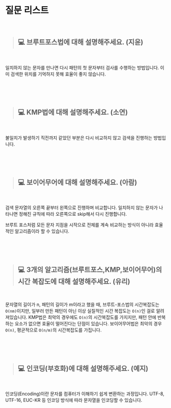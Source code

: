 # 질문 리스트

<br>

> ## 💻 브루트포스법에 대해 설명해주세요. (지윤)
<br>

일치하지 않는 문자를 만나면 다시 패턴의 첫 문자부터 검사를 수행하는 방법입니다. 이미 검색한 위치를 기억하지 못해 효율이 좋지 않습니다.

<br><br><br>

> ## 💻 KMP법에 대해 설명해주세요. (소연)
<br>

불일치가 발생하기 직전까지 같았던 부분은 다시 비교하지 않고 검색을 진행하는 방법입니다.


<br><br><br>

> ## 💻 보이어무어에 대해 설명해주세요. (아람)
<br>

검색 문자열의 오른쪽 끝부터 왼쪽으로 진행하며 비교합니다. 일치하지 않는 문자가 나타나면 정해진 규칙에 따라 오른쪽으로 skip해서 다시 진행합니다.

브루트 포스처럼 모든 문자 지점을 시작으로 전체를 계속 비교하는 방식이 아니라 효율적인 알고리즘이라 할 수 있습니다.



<br><br><br>

> ## 💻 3개의 알고리즘(브루트포스,KMP,보이어무어)의 시간 복잡도에 대해 설명해주세요. (유리)
<br>

문자열의 길이가 n, 패턴의 길이가 m이라고 했을 때, 브루트-포스법의 시간복잡도는 `O(nm)`이지만, 일부러 만든 패턴이 아닌 이상 실질적인 시간 복잡도는 `O(n)`인 걸로 알려져있습니다.
KMP법은 최악의 경우에도 `O(n)`의 시간복잡도를 가지지만, 패턴 안에 반복하는 요소가 없으면 효율이 떨어진다는 단점이 있습니다.
보이어무어법은 최악의 경우 `O(n)`, 평균적으로 `O(n/m)`의 시간복잡도를 가집니다.

<br><br><br>

> ## 💻 인코딩(부호화)에 대해 설명해주세요. (예지)
<br>

인코딩(Encoding)이란 문자를 컴퓨터가 이해하기 쉽게 변환하는 과정입니다. UTF-8, UTF-16, EUC-KR 등 인코딩 방식에 따라 문자열을 인코딩할 수 있습니다.


<br><br><br>